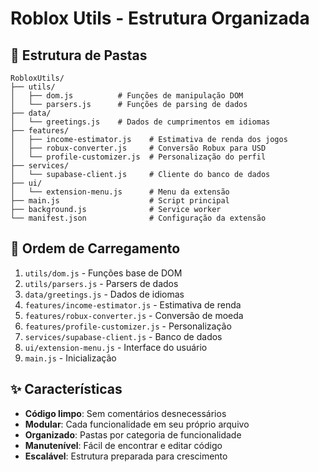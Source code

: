 # Roblox Utils - Estrutura Organizada

## 📁 Estrutura de Pastas

```
RobloxUtils/
├── utils/
│   ├── dom.js          # Funções de manipulação DOM
│   └── parsers.js      # Funções de parsing de dados
├── data/
│   └── greetings.js    # Dados de cumprimentos em idiomas
├── features/
│   ├── income-estimator.js    # Estimativa de renda dos jogos
│   ├── robux-converter.js     # Conversão Robux para USD
│   └── profile-customizer.js  # Personalização do perfil
├── services/
│   └── supabase-client.js     # Cliente do banco de dados
├── ui/
│   └── extension-menu.js      # Menu da extensão
├── main.js                    # Script principal
├── background.js              # Service worker
└── manifest.json              # Configuração da extensão
```

## 🚀 Ordem de Carregamento

1. `utils/dom.js` - Funções base de DOM
2. `utils/parsers.js` - Parsers de dados
3. `data/greetings.js` - Dados de idiomas
4. `features/income-estimator.js` - Estimativa de renda
5. `features/robux-converter.js` - Conversão de moeda
6. `features/profile-customizer.js` - Personalização
7. `services/supabase-client.js` - Banco de dados
8. `ui/extension-menu.js` - Interface do usuário
9. `main.js` - Inicialização

## ✨ Características

- **Código limpo**: Sem comentários desnecessários
- **Modular**: Cada funcionalidade em seu próprio arquivo
- **Organizado**: Pastas por categoria de funcionalidade
- **Manutenível**: Fácil de encontrar e editar código
- **Escalável**: Estrutura preparada para crescimento
